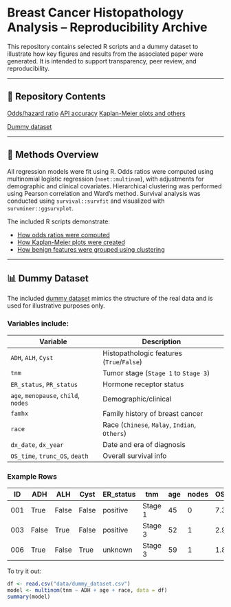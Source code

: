 # Breast Cancer Histopathology Analysis – Reproducibility Archive

This repository contains selected R scripts and a dummy dataset to illustrate how key figures and results from the associated paper were generated. It is intended to support transparency, peer review, and reproducibility.

---

## 📂 Repository Contents
[Odds/hazard ratio](scripts/multinomial_model.R)
[API accuracy](scripts/sensitivity.R)
[Kaplan-Meier plots and others](scripts/all_others.R)

[Dummy dataset](data/dummy_dataset.csv)


---

## 🔬 Methods Overview

All regression models were fit using R. Odds ratios were computed using multinomial logistic regression (`nnet::multinom`), with adjustments for demographic and clinical covariates. Hierarchical clustering was performed using Pearson correlation and Ward’s method. Survival analysis was conducted using `survival::survfit` and visualized with `survminer::ggsurvplot`.

The included R scripts demonstrate:
- [How odds ratios were computed](scripts/multinomial_model.R)
- [How Kaplan-Meier plots were created](scripts/km_plot.R)
- [How benign features were grouped using clustering](scripts/clustering.R)

---

## 📊 Dummy Dataset

The included [dummy dataset](data/dummy_dataset.csv) mimics the structure of the real data and is used for illustrative purposes only.

### Variables include:

| Variable     | Description                                |
|--------------|--------------------------------------------|
| `ADH`, `ALH`, `Cyst` | Histopathologic features (`True`/`False`) |
| `tnm`        | Tumor stage (`Stage 1` to `Stage 3`)        |
| `ER_status`, `PR_status` | Hormone receptor status        |
| `age`, `menopause`, `child`, `nodes` | Demographic/clinical |
| `famhx`      | Family history of breast cancer            |
| `race`       | Race (`Chinese`, `Malay`, `Indian`, `Others`) |
| `dx_date`, `dx_year` | Date and era of diagnosis          |
| `OS_time`, `trunc_OS`, `death` | Overall survival info     |

### Example Rows

| ID  | ADH   | ALH   | Cyst  | ER_status | tnm     | age | nodes | OS_time | death |
|-----|-------|-------|-------|-----------|---------|-----|--------|---------|--------|
| 001 | True  | False | False | positive  | Stage 1 | 45  | 0      | 7.3     | 0      |
| 003 | False | True  | False | positive  | Stage 3 | 52  | 1      | 2.9     | 1      |
| 006 | True  | False | True  | unknown   | Stage 3 | 59  | 1      | 1.8     | 1      |

To try it out:

```r
df <- read.csv("data/dummy_dataset.csv")
model <- multinom(tnm ~ ADH + age + race, data = df)
summary(model)
